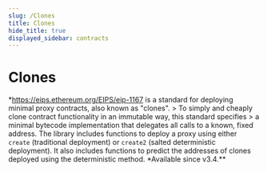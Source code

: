 ```yaml
---
slug: /Clones
title: Clones
hide_title: true
displayed_sidebar: contracts
---
```


# Clones

*https://eips.ethereum.org/EIPS/eip-1167 is a standard for deploying minimal proxy contracts, also known as &quot;clones&quot;. &gt; To simply and cheaply clone contract functionality in an immutable way, this standard specifies &gt; a minimal bytecode implementation that delegates all calls to a known, fixed address. The library includes functions to deploy a proxy using either `create` (traditional deployment) or `create2` (salted deterministic deployment). It also includes functions to predict the addresses of clones deployed using the deterministic method. *Available since v3.4.\*\*
